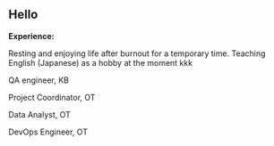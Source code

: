 ## Hello

<!--
**anuushka/anuushka** is a ✨ _special_ ✨ repository because its `README.md` (this file) appears on your GitHub profile.
-->
**Experience:**

Resting and enjoying life after burnout for a temporary time. Teaching English (Japanese) as a hobby at the moment kkk

QA engineer, KB

Project Coordinator, OT 

Data Analyst, OT 

DevOps Engineer, OT 
